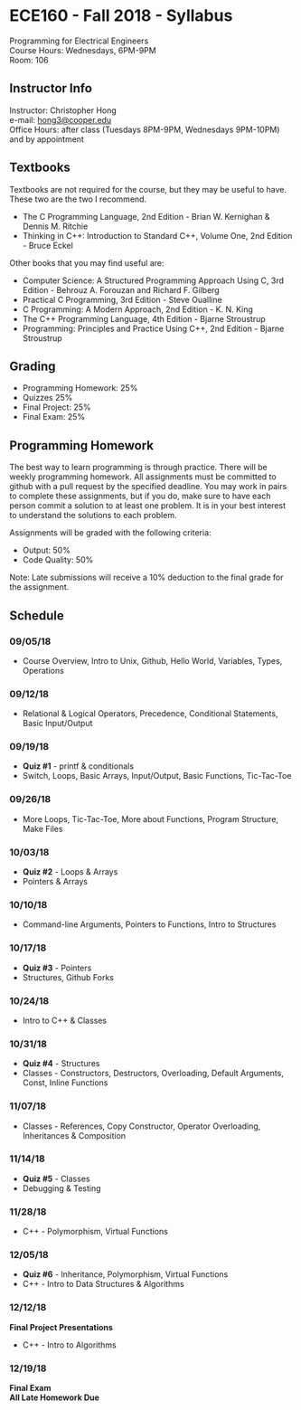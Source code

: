 # ECE160 - Fall 2018 - Syllabus
Programming for Electrical Engineers  
Course Hours: Wednesdays, 6PM-9PM  
Room: 106

## Instructor Info
Instructor: Christopher Hong  
e-mail: hong3@cooper.edu  
Office Hours: after class (Tuesdays 8PM-9PM, Wednesdays 9PM-10PM) and by appointment

## Textbooks
Textbooks are not required for the course, but they may be useful to have. These two are the two I recommend.
- The C Programming Language, 2nd Edition - Brian W. Kernighan & Dennis M. Ritchie
- Thinking in C++: Introduction to Standard C++, Volume One, 2nd Edition - Bruce Eckel  

Other books that you may find useful are:
- Computer Science: A Structured Programming Approach Using C, 3rd Edition - Behrouz A. Forouzan and Richard F. Gilberg
- Practical C Programming, 3rd Edition - Steve Oualline
- C Programming: A Modern Approach, 2nd Edition - K. N. King
- The C++ Programming Language, 4th Edition - Bjarne Stroustrup
- Programming: Principles and Practice Using C++, 2nd Edition - Bjarne Stroustrup

## Grading
- Programming Homework: 25%
- Quizzes 25%
- Final Project: 25%
- Final Exam: 25%

## Programming Homework
The best way to learn programming is through practice. There will be weekly programming homework. All assignments must be committed to github with a pull request by the specified deadline. You may work in pairs to complete these assignments, but if you do, make sure to have each person commit a solution to at least one problem. It is in your best interest to understand the solutions to each problem.

Assignments will be graded with the following criteria:
- Output: 50%
- Code Quality: 50%  

Note: Late submissions will receive a 10% deduction to the final grade for the assignment. 

## Schedule
### 09/05/18  
- Course Overview, Intro to Unix, Github, Hello World, Variables, Types, Operations
 
### 09/12/18  
- Relational & Logical Operators, Precedence, Conditional Statements, Basic Input/Output

### 09/19/18  
- **Quiz #1** - printf & conditionals
- Switch, Loops, Basic Arrays, Input/Output, Basic Functions, Tic-Tac-Toe

### 09/26/18  
- More Loops, Tic-Tac-Toe, More about Functions, Program Structure, Make Files

### 10/03/18  
- **Quiz #2** - Loops & Arrays  
- Pointers & Arrays

### 10/10/18  
- Command-line Arguments, Pointers to Functions, Intro to Structures

### 10/17/18  
- **Quiz #3** - Pointers
- Structures, Github Forks

### 10/24/18  
- Intro to C++ & Classes

### 10/31/18  
- **Quiz #4** - Structures
- Classes - Constructors, Destructors, Overloading, Default Arguments, Const, Inline Functions

### 11/07/18  
- Classes - References, Copy Constructor, Operator Overloading, Inheritances & Composition

### 11/14/18  
- **Quiz #5** - Classes
- Debugging & Testing

### 11/28/18  
- C++ - Polymorphism, Virtual Functions

### 12/05/18  
- **Quiz #6** - Inheritance, Polymorphism, Virtual Functions
- C++ - Intro to Data Structures & Algorithms

### 12/12/18  
**Final Project Presentations**  
- C++ - Intro to Algorithms

### 12/19/18  
**Final Exam**  
**All Late Homework Due**
